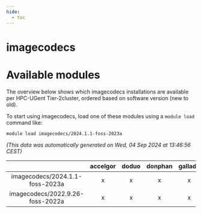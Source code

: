 ```yaml
---
hide:
  - toc
---
```


imagecodecs
===========

# Available modules


The overview below shows which imagecodecs installations are available per HPC-UGent Tier-2cluster, ordered based on software version (new to old).

To start using imagecodecs, load one of these modules using a `module load` command like:

```shell
module load imagecodecs/2024.1.1-foss-2023a
```

*(This data was automatically generated on Wed, 04 Sep 2024 at 13:46:56 CEST)*  

| |accelgor|doduo|donphan|gallade|joltik|shinx|skitty|
| :---: | :---: | :---: | :---: | :---: | :---: | :---: | :---: |
|imagecodecs/2024.1.1-foss-2023a|x|x|x|x|x|-|x|
|imagecodecs/2022.9.26-foss-2022a|x|x|x|x|x|-|x|
